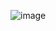 ![image](https://github.com/Spontaniczny/BiteHack2024/assets/75948555/c9920df5-fd87-4b0e-ae71-c9fa0688fee6)
